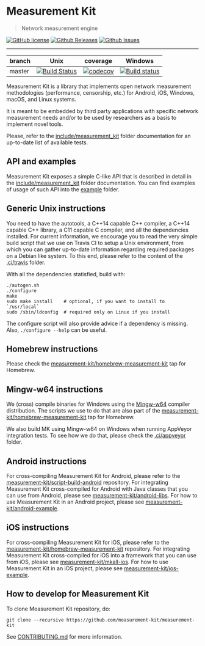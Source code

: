# Measurement Kit

> Network measurement engine

[![GitHub license](https://img.shields.io/badge/License-BSD%202--Clause-orange.svg)](https://raw.githubusercontent.com/measurement-kit/measurement-kit/master/LICENSE) [![Github Releases](https://img.shields.io/github/release/measurement-kit/measurement-kit.svg)](https://github.com/measurement-kit/measurement-kit/releases) [![Github Issues](https://img.shields.io/github/issues/measurement-kit/measurement-kit.svg)](https://github.com/measurement-kit/measurement-kit/issues)

- - -

| branch | Unix      | coverage  | Windows  |
|--------|-----------|-----------|----------|
| master | [![Build Status](https://img.shields.io/travis/measurement-kit/measurement-kit/master.svg?label=travis)](https://travis-ci.org/measurement-kit/measurement-kit) | [![codecov](https://codecov.io/gh/measurement-kit/measurement-kit/branch/master/graph/badge.svg)](https://codecov.io/gh/measurement-kit/measurement-kit) | [![Build status](https://img.shields.io/appveyor/ci/bassosimone/measurement-kit/master.svg?label=appveyor)](https://ci.appveyor.com/project/bassosimone/measurement-kit/branch/master) |

Measurement Kit is a library that implements open network measurement
methodologies (performance, censorship, etc.) for Android, iOS, Windows,
macOS, and Linux systems.

It is meant to be embedded by third party applications with specific network
measurement needs and/or to be used by researchers as a basis to implement
novel tools.

Please, refer to the [include/measurement_kit](include/measurement_kit)
folder documentation for an up-to-date list of available tests.

## API and examples

Measurement Kit exposes a simple C-like API that is described in detail
in the [include/measurement_kit](include/measurement_kit) folder
documentation. You can find examples of usage of such API into the
[example](example) folder.

## Generic Unix instructions

You need to have the autotools, a C++14 capable C++ compiler, a C++14
capable C++ library, a C11 capable C compiler, and all the dependencies
installed. For current information, we encourage you to read the very simple
build script that we use on Travis CI to setup a Unix environment, from
which you can gather up-to-date information regarding required packages on
a Debian like system. To this end, please refer to the content of the
[.ci/travis](.ci/travis) folder.

With all the dependencies statisfied, build with:

```
./autogen.sh
./configure
make
sudo make install    # optional, if you want to install to `/usr/local`
sudo /sbin/ldconfig  # required only on Linux if you install
```

The configure script will also provide advice if a dependency is missing. Also,
`./configure --help` can be useful.

## Homebrew instructions

Please check the [measurement-kit/homebrew-measurement-kit](
https://github.com/measurement-kit/homebrew-measurement-kit) tap
for Homebrew.

## Mingw-w64 instructions

We (cross) compile binaries for Windows using the [Mingw-w64](
https://mingw-w64.org/doku.php) compiler distribution. The scripts
we use to do that are also part of the [
measurement-kit/homebrew-measurement-kit](
https://github.com/measurement-kit/homebrew-measurement-kit) tap
for Homebrew.

We also build MK using Mingw-w64 on Windows when running AppVeyor
integration tests. To see how we do that, please check the
[.ci/appveyor](.ci/appveyor) folder.

## Android instructions

For cross-compiling Measurement Kit for Android, please refer to the
[measurement-kit/script-build-android](
https://github.com/measurement-kit/script-build-android) repository. For
integrating Measurement Kit cross-compiled for Android with Java classes
that you can use from Android, please see [measurement-kit/android-libs](
https://github.com/measurement-kit/android-libs). For how to use Measurement
Kit in an Android project, please see [measurement-kit/android-example](
https://github.com/measurement-kit/android-example).

## iOS instructions

For cross-compiling Measurement Kit for iOS, please refer to the
[measurement-kit/homebrew-measurement-kit](
https://github.com/measurement-kit/homebrew-measurement-kit) repository. For
integrating Measurement Kit cross-compiled for iOS into a framework
that you can use from iOS, please see [measurement-kit/mkall-ios](
https://github.com/measurement-kit/mkall-ios). For how to use Measurement
Kit in an iOS project, please see [measurement-kit/ios-example](
https://github.com/measurement-kit/ios-example).

## How to develop for Measurement Kit

To clone Measurement Kit repository, do:

    git clone --recursive https://github.com/measurement-kit/measurement-kit

See [CONTRIBUTING.md](CONTRIBUTING.md) for more information.
